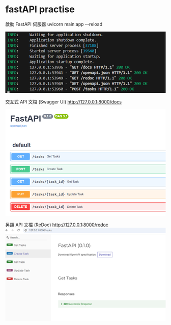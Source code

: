 # fastAPI practise



啟動 FastAPI 伺服器
uvicorn main:app --reload

![alt text](static/images/application.png)



交互式 API 文檔 (Swagger UI)
 http://127.0.0.1:8000/docs
 

 ![alt text](static/images/SwaggerUI.png)


另類 API 文檔 (ReDoc)
 http://127.0.0.1:8000/redoc
![alt text](static/images/ReDoc.png)
